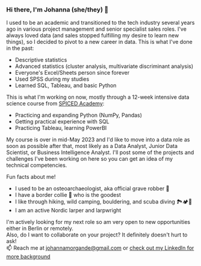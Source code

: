 ### Hi there, I'm Johanna (she/they) 👋

I used to be an academic and transitioned to the tech industry several years ago in various project management and senior specialist sales roles. I've always loved data (and sales stopped fulfilling my desire to learn new things), so I decided to pivot to a new career in data. This is what I've done in the past:
- Descriptive statistics
- Advanced statistics (cluster analysis, multivariate discriminant analysis)
- Everyone's Excel/Sheets person since forever
- Used SPSS during my studies
- Learned SQL, Tableau, and basic Python

This is what I'm working on now, mostly through a 12-week intensive data science course from [SPICED Academy](https://www.spiced-academy.com/en/program/data-science#):
- Practicing and expanding Python (NumPy, Pandas)
- Getting practical experience with SQL
- Practicing Tableau, learning PowerBI

My course is over in mid-May 2023 and I'd like to move into a data role as soon as possible after that, most likely as a Data Analyst, Junior Data Scientist, or Business Intelligence Analyst. I'll post some of the projects and challenges I've been working on here so you can get an idea of my technical competencies.

Fun facts about me!
- I used to be an osteoarchaeologist, aka official grave robber 🤠
- I have a border collie 🐶 who is the goodest
- I like through hiking, wild camping, bouldering, and scuba diving 🏞️🏕️🤿
- I am an active Nordic larper and larpwright

I'm actively looking for my next role so am very open to new opportunities either in Berlin or remotely.  
Also, do I want to collaborate on your project? It definitely doesn't hurt to ask!  
📫 Reach me at johannamorgande@gmail.com or [check out my LinkedIn for more background](https://www.linkedin.com/in/morganjohanna/)
